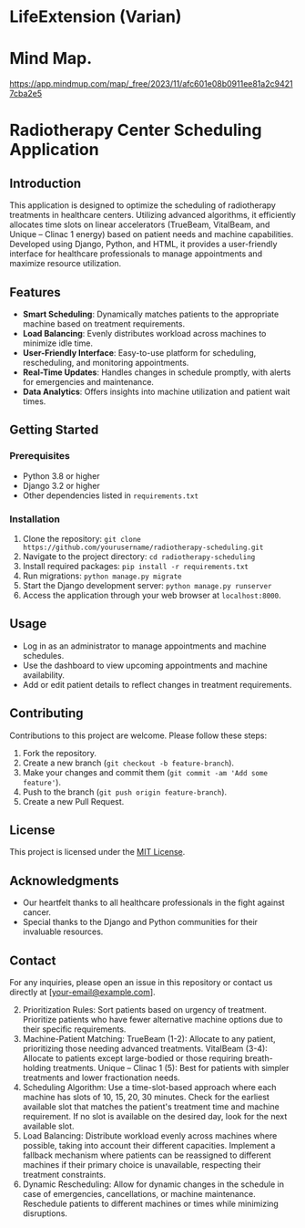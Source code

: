# LifeExtension (<b>Varian</b>)
# Mind Map.
https://app.mindmup.com/map/_free/2023/11/afc601e08b0911ee81a2c94217cba2e5

# Radiotherapy Center Scheduling Application

## Introduction
This application is designed to optimize the scheduling of radiotherapy treatments in healthcare centers. Utilizing advanced algorithms, it efficiently allocates time slots on linear accelerators (TrueBeam, VitalBeam, and Unique – Clinac 1 energy) based on patient needs and machine capabilities. Developed using Django, Python, and HTML, it provides a user-friendly interface for healthcare professionals to manage appointments and maximize resource utilization.

## Features
- **Smart Scheduling**: Dynamically matches patients to the appropriate machine based on treatment requirements.
- **Load Balancing**: Evenly distributes workload across machines to minimize idle time.
- **User-Friendly Interface**: Easy-to-use platform for scheduling, rescheduling, and monitoring appointments.
- **Real-Time Updates**: Handles changes in schedule promptly, with alerts for emergencies and maintenance.
- **Data Analytics**: Offers insights into machine utilization and patient wait times.

## Getting Started

### Prerequisites
- Python 3.8 or higher
- Django 3.2 or higher
- Other dependencies listed in `requirements.txt`

### Installation
1. Clone the repository:
   `git clone https://github.com/yourusername/radiotherapy-scheduling.git`
2. Navigate to the project directory:
   `cd radiotherapy-scheduling`
3. Install required packages:
   `pip install -r requirements.txt`
4. Run migrations:
   `python manage.py migrate`
5. Start the Django development server:
   `python manage.py runserver`
6. Access the application through your web browser at `localhost:8000`.

## Usage
- Log in as an administrator to manage appointments and machine schedules.
- Use the dashboard to view upcoming appointments and machine availability.
- Add or edit patient details to reflect changes in treatment requirements.

## Contributing
Contributions to this project are welcome. Please follow these steps:
1. Fork the repository.
2. Create a new branch (`git checkout -b feature-branch`).
3. Make your changes and commit them (`git commit -am 'Add some feature'`).
4. Push to the branch (`git push origin feature-branch`).
5. Create a new Pull Request.

## License
This project is licensed under the [MIT License](LICENSE).

## Acknowledgments
- Our heartfelt thanks to all healthcare professionals in the fight against cancer.
- Special thanks to the Django and Python communities for their invaluable resources.

## Contact
For any inquiries, please open an issue in this repository or contact us directly at [your-email@example.com].


2. Prioritization Rules:
Sort patients based on urgency of treatment.
Prioritize patients who have fewer alternative machine options due to their specific requirements.
3. Machine-Patient Matching:
TrueBeam (1-2): Allocate to any patient, prioritizing those needing advanced treatments.
VitalBeam (3-4): Allocate to patients except large-bodied or those requiring breath-holding treatments.
Unique – Clinac 1 (5): Best for patients with simpler treatments and lower fractionation needs.
4. Scheduling Algorithm:
Use a time-slot-based approach where each machine has slots of 10, 15, 20, 30 minutes.
Check for the earliest available slot that matches the patient's treatment time and machine requirement.
If no slot is available on the desired day, look for the next available slot.
5. Load Balancing:
Distribute workload evenly across machines where possible, taking into account their different capacities.
Implement a fallback mechanism where patients can be reassigned to different machines if their primary choice is unavailable, respecting their treatment constraints.
6. Dynamic Rescheduling:
Allow for dynamic changes in the schedule in case of emergencies, cancellations, or machine maintenance.
Reschedule patients to different machines or times while minimizing disruptions.
